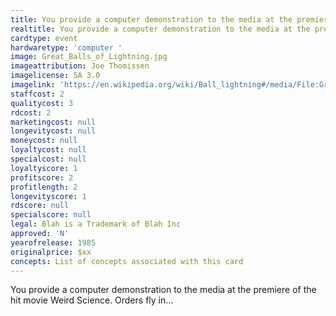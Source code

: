 ```yaml
---
title: You provide a computer demonstration to the media at the premiere of the hit movie Weird Science. Orders fly in...
realtitle: You provide a computer demonstration to the media at the premiere of the hit movie Weird Science. Orders fly in...
cardtype: event
hardwaretype: 'computer '
image: Great_Balls_of_Lightning.jpg
imageattribution: Joe Thomissen
imagelicense: SA 3.0
imagelink: 'https://en.wikipedia.org/wiki/Ball_lightning#/media/File:Great_Balls_of_Lightning.jpg'
staffcost: 2
qualitycost: 3
rdcost: 2
marketingcost: null
longevitycost: null
moneycost: null
loyaltycost: null
specialcost: null
loyaltyscore: 1
profitscore: 2
profitlength: 2
longevityscore: 1
rdscore: null
specialscore: null
legal: Blah is a Trademark of Blah Inc
approved: 'N'
yearofrelease: 1985
originalprice: $xx
concepts: List of concepts associated with this card
---
```


You provide a computer demonstration to the media at the premiere of the hit movie Weird Science. Orders fly in...
